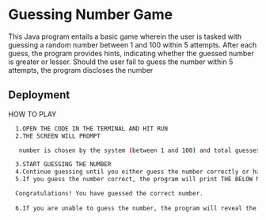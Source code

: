 
# Guessing Number Game

This Java program entails a basic game wherein the user is tasked with guessing a random number between 1 and 100 within 5 attempts. After each guess, the program provides hints, indicating whether the guessed number is greater or lesser. Should the user fail to guess the number within 5 attempts, the program discloses the number


## Deployment

HOW TO PLAY

```bash
  1.OPEN THE CODE IN THE TERMINAL AND HIT RUN 
  2.THE SCREEN WILL PROMPT 

   number is chosen by the system (between 1 and 100) and total guesses are 5. Good luck! 

  3.START GUESSING THE NUMBER 
  4.Continue guessing until you either guess the number correctly or have used up all 5 trials 
  5.If you guess the number correct, the program will print THE BELOW MESSAGE 

  Congratulations! You have guessed the correct number. 
  
  6.If you are unable to guess the number, the program will reveal the number.
  
```

